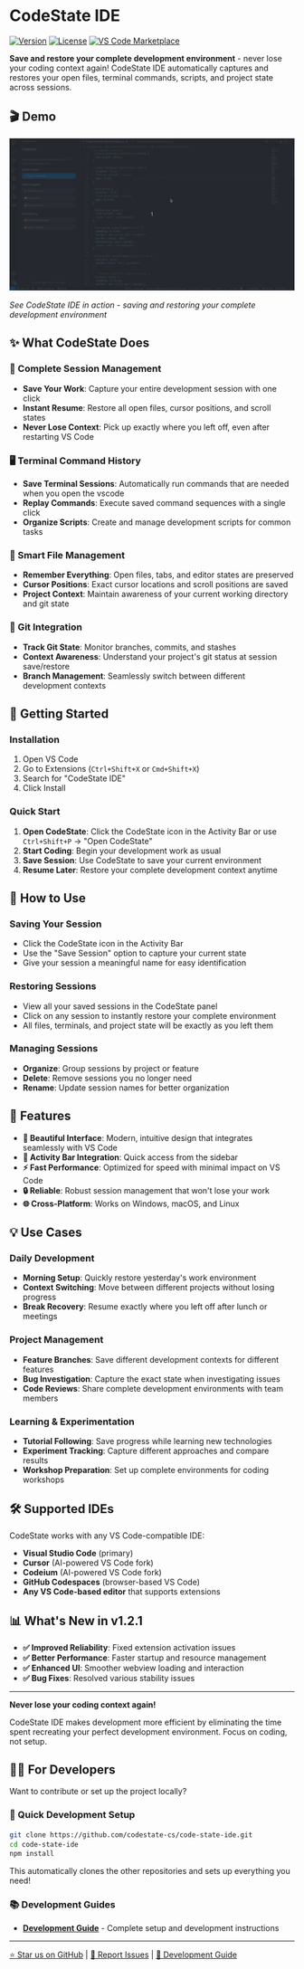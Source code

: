 # CodeState IDE

[![Version](https://img.shields.io/badge/version-1.2.1-blue.svg)](https://github.com/codestate-cs/code-state-ide)
[![License](https://img.shields.io/badge/license-MIT-green.svg)](LICENSE)
[![VS Code Marketplace](https://img.shields.io/badge/VS%20Code-Marketplace-blue.svg)](https://marketplace.visualstudio.com/items?itemName=karthikchinasani.codestate-ide)

**Save and restore your complete development environment** - never lose your coding context again! CodeState IDE automatically captures and restores your open files, terminal commands, scripts, and project state across sessions.

## 🎬 Demo

![CodeState IDE Demo](https://raw.githubusercontent.com/codestate-cs/code-state-ide/refs/heads/main/assets/Codestate.gif)

*See CodeState IDE in action - saving and restoring your complete development environment*

## ✨ What CodeState Does

### 💾 Complete Session Management
- **Save Your Work**: Capture your entire development session with one click
- **Instant Resume**: Restore all open files, cursor positions, and scroll states
- **Never Lose Context**: Pick up exactly where you left off, even after restarting VS Code

### 🖥️ Terminal Command History
- **Save Terminal Sessions**: Automatically run commands that are needed when you open the vscode
- **Replay Commands**: Execute saved command sequences with a single click
- **Organize Scripts**: Create and manage development scripts for common tasks

### 📁 Smart File Management
- **Remember Everything**: Open files, tabs, and editor states are preserved
- **Cursor Positions**: Exact cursor locations and scroll positions are saved
- **Project Context**: Maintain awareness of your current working directory and git state

### 🌿 Git Integration
- **Track Git State**: Monitor branches, commits, and stashes
- **Context Awareness**: Understand your project's git status at session save/restore
- **Branch Management**: Seamlessly switch between different development contexts

## 🚀 Getting Started

### Installation
1. Open VS Code
2. Go to Extensions (`Ctrl+Shift+X` or `Cmd+Shift+X`)
3. Search for "CodeState IDE"
4. Click Install

### Quick Start
1. **Open CodeState**: Click the CodeState icon in the Activity Bar or use `Ctrl+Shift+P` → "Open CodeState"
2. **Start Coding**: Begin your development work as usual
3. **Save Session**: Use CodeState to save your current environment
4. **Resume Later**: Restore your complete development context anytime

## 🎯 How to Use

### Saving Your Session
- Click the CodeState icon in the Activity Bar
- Use the "Save Session" option to capture your current state
- Give your session a meaningful name for easy identification

### Restoring Sessions
- View all your saved sessions in the CodeState panel
- Click on any session to instantly restore your complete environment
- All files, terminals, and project state will be exactly as you left them

### Managing Sessions
- **Organize**: Group sessions by project or feature
- **Delete**: Remove sessions you no longer need
- **Rename**: Update session names for better organization

## 🎨 Features

- **🎨 Beautiful Interface**: Modern, intuitive design that integrates seamlessly with VS Code
- **📱 Activity Bar Integration**: Quick access from the sidebar
- **⚡ Fast Performance**: Optimized for speed with minimal impact on VS Code
- **🔒 Reliable**: Robust session management that won't lose your work
- **🌐 Cross-Platform**: Works on Windows, macOS, and Linux

## 💡 Use Cases

### Daily Development
- **Morning Setup**: Quickly restore yesterday's work environment
- **Context Switching**: Move between different projects without losing progress
- **Break Recovery**: Resume exactly where you left off after lunch or meetings

### Project Management
- **Feature Branches**: Save different development contexts for different features
- **Bug Investigation**: Capture the exact state when investigating issues
- **Code Reviews**: Share complete development environments with team members

### Learning & Experimentation
- **Tutorial Following**: Save progress while learning new technologies
- **Experiment Tracking**: Capture different approaches and compare results
- **Workshop Preparation**: Set up complete environments for coding workshops

## 🛠️ Supported IDEs

CodeState works with any VS Code-compatible IDE:
- **Visual Studio Code** (primary)
- **Cursor** (AI-powered VS Code fork)
- **Codeium** (AI-powered VS Code fork)
- **GitHub Codespaces** (browser-based VS Code)
- **Any VS Code-based editor** that supports extensions

## 📊 What's New in v1.2.1

- **✅ Improved Reliability**: Fixed extension activation issues
- **✅ Better Performance**: Faster startup and resource management
- **✅ Enhanced UI**: Smoother webview loading and interaction
- **✅ Bug Fixes**: Resolved various stability issues

---

**Never lose your coding context again!** 

CodeState IDE makes development more efficient by eliminating the time spent recreating your perfect development environment. Focus on coding, not setup.

## 👨‍💻 For Developers

Want to contribute or set up the project locally? 

### 🚀 Quick Development Setup
```bash
git clone https://github.com/codestate-cs/code-state-ide.git
cd code-state-ide
npm install
```

This automatically clones the other repositories and sets up everything you need!

### 📚 Development Guides
- **[Development Guide](DEVELOPMENT.md)** - Complete setup and development instructions

---

[⭐ Star us on GitHub](https://github.com/codestate-cs/code-state-ide) | [🐛 Report Issues](https://github.com/codestate-cs/code-state-ide/issues) | [📖 Development Guide](DEVELOPMENT.md)